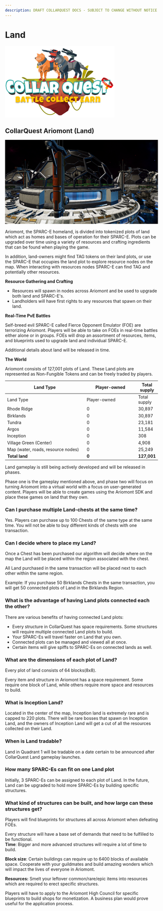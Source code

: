 ```yaml
---
description: DRAFT COLLARQUEST DOCS - SUBJECT TO CHANGE WITHOUT NOTICE.
---
```


# Land

![CollarQuest a Metaverse Play2Earn Ecosystem](../../../../.gitbook/assets/CQ-Title.png)

## CollarQuest Ariomont (Land)

![CollarQuest a Metaverse Play2Earn Ecosystem](<../../../../.gitbook/assets/Screen Shot 2023-02-11 at 2.22.57 PM.png>)

Ariomont,  the SPARC-E homeland,  is divided into tokenized plots of land which act as homes and bases of operation for their SPARC-E. Plots can be upgraded over time using a variety of resources and crafting ingredients that can be found when playing the game.&#x20;

In addition, land-owners might find TAG tokens on their land plots, or use the SPARC-E  that occupies the land plot to explore resource nodes on the map. When interacting with resources nodes SPARC-E  can find TAG and potentially other resources.&#x20;

**Resource Gathering and Crafting**

* Resources will spawn in nodes across Ariomont and be used to upgrade both land and SPARC-E's.
* Landholders will have first rights to any resources that spawn on their land.

**Real-Time PvE Battles**

Self-breed evil SPARC-E called Fierce Opponent Emulator (FOE) are terrorizing Ariomont. Players will be able to take on FOEs in real-time battles either alone or in groups. FOEs will drop an assortment of resources, items, and blueprints used to upgrade land and individual SPARC-E.

Additional details about land will be released in time.

**The World**

Ariomont consists of 127,001 plots of Land. These Land plots are represented as Non-Fungible Tokens and can be freely traded by players.

<table data-header-hidden><thead><tr><th width="353.50867625185924">Land Type</th><th width="214.33333333333331">Player-owned</th><th>Total supply</th></tr></thead><tbody><tr><td>Land Type</td><td>Player-owned</td><td>Total supply</td></tr><tr><td>Rhode Ridge</td><td>0</td><td>30,897</td></tr><tr><td>Birklands</td><td>0</td><td>30,897</td></tr><tr><td>Tundra</td><td>0</td><td>23,181</td></tr><tr><td>Argos</td><td>0</td><td>11,584</td></tr><tr><td>Inception</td><td>0</td><td>308</td></tr><tr><td>Village Green (Center)</td><td>0</td><td>4,908</td></tr><tr><td>Map (water, roads, resource nodes)</td><td>0</td><td>25,249</td></tr><tr><td><strong>Total land</strong></td><td><strong>0</strong></td><td><strong>127,001</strong></td></tr></tbody></table>

Land gameplay is still being actively developed and will be released in phases.

Phase one is the gameplay mentioned above, and phase two will focus on turning Ariomont into a virtual world with a focus on user-generated content. Players will be able to create games using the Ariomont SDK and place these games on land that they own.&#x20;

### **Can I purchase multiple Land-chests at the same time?** <a href="#7056" id="7056"></a>

Yes. Players can purchase up to 100 Chests of the same type at the same time. You will not be able to buy different kinds of chests with one transaction.

### **Can I decide where to place my Land?** <a href="#3391" id="3391"></a>

Once a Chest has been purchased our algorithm will decide where on the map the Land will be placed within the region associated with the chest.

All Land purchased in the same transaction will be placed next to each other within the same region.

Example: If you purchase 50 Birklands Chests in the same transaction, you will get 50 connected plots of Land in the Birklands Region.

### **What is the advantage of having Land plots connected each the other?** <a href="#83fc" id="83fc"></a>

There are various benefits of having connected Land plots:

* Every structure in CollarQuest has space requirements. Some structures will require multiple connected Land plots to build.
* Your SPARC-Es will travel faster on Land that you own.
* Connected plots can be managed and viewed all at once.
* Certain items will give spiffs to SPARC-Es on connected lands as well.

### **What are the dimensions of each plot of Land?** <a href="#8876" id="8876"></a>

Every plot of land consists of 64 blocks(8x8).

Every item and structure in Ariomont has a space requirement. Some require one block of Land, while others require more space and resources to build.

### **What is** Inception **Land?** <a href="#b9c8" id="b9c8"></a>

Located in the center of the map, Inception land is extremely rare and is capped to 220 plots. There will be rare bosses that spawn on Inception Land, and the owners of Inception Land will get a cut of all the resources collected on their Land.

### **When is Land tradable?** <a href="#1921" id="1921"></a>

Land in Quadrant 1 will be tradable on a date certain to be announced after CollarQuest Land gameplay launches.

### **How many SPARC-Es can fit on one Land plot** <a href="#fdad" id="fdad"></a>

Initially, 3 SPARC-Es can be assigned to each plot of Land. In the future, Land can be upgraded to hold more SPARC-Es by building specific structures.

### **What kind of structures can be built, and how large can these structures get?** <a href="#ea64" id="ea64"></a>

Players will find blueprints for structures all across Ariomont when defeating FOEs.

Every structure will have a base set of demands that need to be fulfilled to be functional.\
**Time**: Bigger and more advanced structures will require a lot of time to build.

**Block size**: Certain buildings can require up to 6400 blocks of available space. Cooperate with your guildmates and build amazing wonders which will impact the lives of everyone in Ariomont.

**Resources:** Smelt your leftover common/rare/epic items into resources which are required to erect specific structures.

Players will have to apply to the Ariomont High Council for specific blueprints to build shops for monetization. A business plan would prove useful for the application process.

